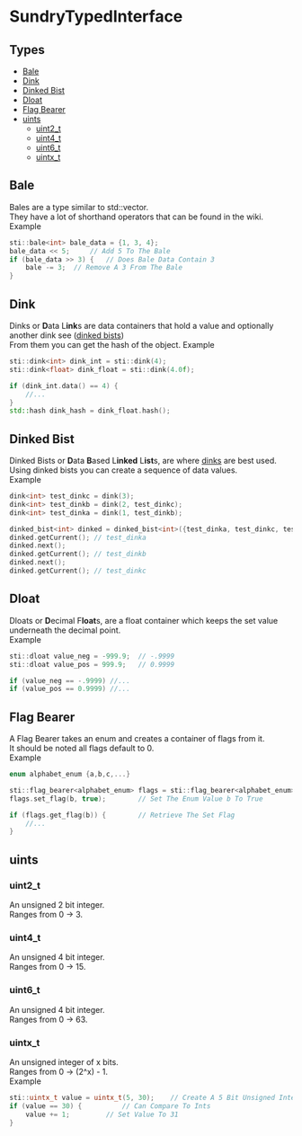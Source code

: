 # SundryTypedInterface

## Types
- [Bale](#bale)
- [Dink](#dink)
- [Dinked Bist](#dinked-bist)
- [Dloat](#dloat)
- [Flag Bearer](#flag-bearer)
- [uints](#uints)
  - [uint2_t](#uint2_t)
  - [uint4_t](#uint4_t)
  - [uint6_t](#uint6_t)
  - [uintx_t](#uintx_t)

## Bale
Bales are a type similar to std::vector.  
They have a lot of shorthand operators that can be found in the wiki.  
Example  
```cpp
sti::bale<int> bale_data = {1, 3, 4};
bale_data << 5;		// Add 5 To The Bale
if (bale_data >> 3) {	// Does Bale Data Contain 3
	bale -= 3;	// Remove A 3 From The Bale
}
```

## Dink
Dinks or **D**ata L**ink**s are data containers that hold a value and optionally another dink see ([dinked bists](#dinked-bist))  
From them you can get the hash of the object.
Example  
```cpp
sti::dink<int> dink_int = sti::dink(4);
sti::dink<float> dink_float = sti::dink(4.0f);

if (dink_int.data() == 4) {
	//...
}
std::hash dink_hash = dink_float.hash();
```

## Dinked Bist
Dinked Bists or **D**ata **B**ased L**inked** L**ist**s, are where [dinks](#dink) are best used.  
Using dinked bists you can create a sequence of data values.  
Example  
```cpp
dink<int> test_dinkc = dink(3);
dink<int> test_dinkb = dink(2, test_dinkc);
dink<int> test_dinka = dink(1, test_dinkb);

dinked_bist<int> dinked = dinked_bist<int>({test_dinka, test_dinkc, test_dinkb}); // Only The First Dink Has To Be In Order
dinked.getCurrent(); // test_dinka
dinked.next();
dinked.getCurrent(); // test_dinkb
dinked.next();
dinked.getCurrent(); // test_dinkc
```

## Dloat
Dloats or **D**ecimal F**loat**s, are a float container which keeps the set value underneath the decimal point.  
Example  
```cpp
sti::dloat value_neg = -999.9;	// -.9999
sti::dloat value_pos = 999.9;	// 0.9999

if (value_neg == -.9999) //...
if (value_pos == 0.9999) //...

```

## Flag Bearer
A Flag Bearer takes an enum and creates a container of flags from it.  
It should be noted all flags default to 0.  
Example  
```cpp
enum alphabet_enum {a,b,c,...}

sti::flag_bearer<alphabet_enum> flags = sti::flag_bearer<alphabet_enum>(z + 1);	// Set To The Count Of The Enum
flags.set_flag(b, true);		// Set The Enum Value b To True

if (flags.get_flag(b)) {		// Retrieve The Set Flag
	//...
}

```

## uints


### uint2_t
An unsigned 2 bit integer.  
Ranges from 0 -> 3.


### uint4_t
An unsigned 4 bit integer.  
Ranges from 0 -> 15.


### uint6_t
An unsigned 4 bit integer.  
Ranges from 0 -> 63.


### uintx_t
An unsigned integer of x bits.  
Ranges from 0 -> (2^x) - 1.  
Example
```cpp
sti::uintx_t value = uintx_t(5, 30);	// Create A 5 Bit Unsigned Integer With A Value Of 30
if (value == 30) {			// Can Compare To Ints
	value += 1;			// Set Value To 31
}
```